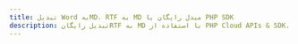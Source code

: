 ---title: تبدیل Word بهMD، RTF به MD مبدل رایگان یا PHP SDKdescription: تبدیل رایگانRTF به MD با استفاده از PHP Cloud APIs & SDK. همچنین اسناد Microsoft Word و OpenOffice را در Cloud ایجاد، ویرایش و رندر کنید.---